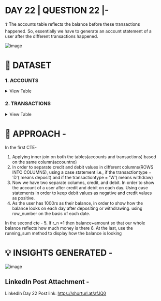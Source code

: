 
# DAY 22 | QUESTION 22 |-
❓  The accounts table reflects the balance before these transactions happened. So, essentially we have to generate an account statement of a user after the different transactions happened.

![image](https://github.com/Sankriti09/30-DAYS-SQL-QUESTION-SERIES/assets/77229345/96288ed2-6a8f-4b7e-bb67-7d5732e5eb05)

 # **:file_folder: DATASET**
   ### **1. ACCOUNTS**

 <details><summary>
 View Table
 </summary>
 The ACCOUNTS table comprises all the information of all the accounts containing account numbers with names and balances.

 | AccountNo  | Name      | Balance    |
 | ------- | ---------- | ---------- | 
 | 101    |  Venkat Ratnam    | 1000   |
 | 102    |  Abhinav    | 4000    |

 </details>
 
### **2. TRANSACTIONS**

 <details><summary>
 View Table
 </summary>
 The TRANSACTIONS table comprises all the information of all the accounts containing accountno, how many amounts had been withdrawn/deposited on which date.

 | AccountNo  | TransactionID   | TransactionDate  | TransactionType  |  TransactionAmount |   
 | ------- | ---------- | ---------- | -----| ----|
 | 101    |  1  |2011-04-01   | D | 300 |
 | 101    |  2    | 2011-04-02    | W | 500 |
 | 101    | 3    | 2011-04-03  | W | 200 |
 | 101    |  4    | 2011-04-04   | D | 44 |
 
 </details>

# 🎯 APPROACH -
In the first CTE-
1. Applying inner join on both the tables(accounts and transactions) based on the same column(accountno)
2. In order to separate credit and debit values in different columns(ROWS INTO COLUMNS), using a case statement i.e., if the transactiontype = 'D'( means deposit) and if the transactiontype = 'W'( means withdraw)
3. Now we have two separate columns, credit, and debit. In order to show the account of a user after credit and debit on each day. Using case statements in order to keep debit values as negative and credit values as positive.
4. As the user has 1000rs as their balance, in order to show how the balance looks on each day after depositing or withdrawing.
using row_number on the basis of each date.

In the second cte -
5. If r_n =1 then balance+amount so that our whole balance reflects how much money is there
6.  At the last, use the running_sum method to display how the balance is looking

# 💡 INSIGHTS GENERATED -
![image](https://github.com/Sankriti09/30-DAYS-SQL-QUESTION-SERIES/assets/77229345/4a858aac-d741-4da1-a059-62de10286862)

## LinkedIn Post Attachment -
LinkedIn Day 22 Post link: https://shorturl.at/afJQ0









